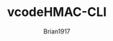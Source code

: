 ---
layout: post
repolink: "https://github.com/brian1917/vcodeHMAC-CLI"
title: "vcodeHMAC-CLI"
description: "CLI tool to generate an authorization header for Veracode APIs using API ID and Key. Given an HTTP method and URL, and the location of your Veracode API credentials file, you will get the value of an Authorization header printed out for piping into curl, httpie, or other scripting uses."
author: "Brian1917"
author-link: "https://github.com/brian1917/"
content-type: "hmac_signing_libraries"
repo: "github"
repo_title: "vcodeHMAC-CLI"
---